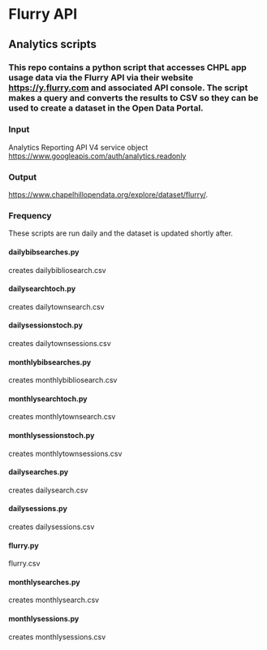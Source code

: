# Flurry API
## Analytics scripts
### This repo contains a python script that accesses CHPL app usage data via the Flurry API via their website https://y.flurry.com and associated API console. The script makes a query and converts the results to CSV so they can be used to create a dataset in the Open Data Portal.

### Input
Analytics Reporting API V4 service object
https://www.googleapis.com/auth/analytics.readonly

### Output
 https://www.chapelhillopendata.org/explore/dataset/flurry/. 
 
 ### Frequency
 
 These scripts are run daily and the dataset is updated shortly after.

#### dailybibsearches.py
creates dailybibliosearch.csv

#### dailysearchtoch.py
creates dailytownsearch.csv

#### dailysessionstoch.py
creates dailytownsessions.csv

#### monthlybibsearches.py
creates monthlybibliosearch.csv

#### monthlysearchtoch.py
creates monthlytownsearch.csv

#### monthlysessionstoch.py
creates monthlytownsessions.csv

#### dailysearches.py 
creates dailysearch.csv

#### dailysessions.py
creates dailysessions.csv

#### flurry.py
flurry.csv

#### monthlysearches.py
creates monthlysearch.csv

#### monthlysessions.py
creates monthlysessions.csv
